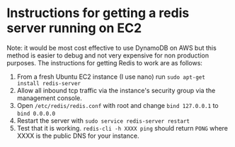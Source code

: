 # Instructions for getting a redis server running on EC2

Note: it would be most cost effective to use DynamoDB on AWS but this method is easier to debug and not very expensive for non production purposes.
The instructions for getting Redis to work are as follows:

1. From a fresh Ubuntu EC2 instance (I use nano) run `sudo apt-get install redis-server`
2. Allow all inbound tcp traffic via the instance's security group via the management console.
3. Open `/etc/redis/redis.conf` with root and change `bind 127.0.0.1` to `bind 0.0.0.0`
4. Restart the server with `sudo service redis-server restart`
5. Test that it is working. `redis-cli -h XXXX ping` should return `PONG` where XXXX is the public DNS for your instance. 
